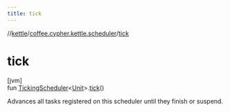 ```yaml
---
title: tick
---
```

//[kettle](../../index.html)/[coffee.cypher.kettle.scheduler](index.html)/[tick](tick.html)



# tick



[jvm]\
fun [TickingScheduler](-ticking-scheduler/index.html)&lt;[Unit](https://kotlinlang.org/api/latest/jvm/stdlib/kotlin/-unit/index.html)&gt;.[tick](tick.html)()



Advances all tasks registered on this scheduler until they finish or suspend.




